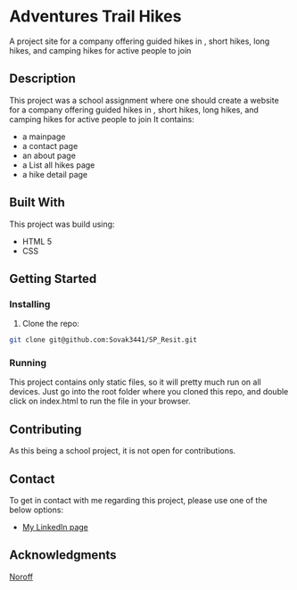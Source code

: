 # Adventures Trail Hikes

A project site for a company offering guided hikes in , short hikes, long hikes, and camping hikes for active people to join 

## Description

This project was a school assignment where one should create a website for a company offering guided hikes in , short hikes, long hikes, and camping hikes for active people to join
It contains:

- a mainpage
- a contact page
- an about page
- a List all hikes page
- a hike detail page

## Built With

This project was build using:

- HTML 5
- CSS

## Getting Started

### Installing

1. Clone the repo:

```bash
git clone git@github.com:Sovak3441/SP_Resit.git
```


### Running

This project contains only static files, so it will pretty much run on all devices. Just go into the root folder where you cloned this repo, and double click on index.html to run the file in your browser.

## Contributing

As this being a school project, it is not open for contributions.

## Contact

To get in contact with me regarding this project, please use one of the below options:

- [My LinkedIn page](https://www.linkedin.com/in/kjell-arne-neshagen-83152222b/)

## Acknowledgments

[Noroff](https://www.noroff.no/en)